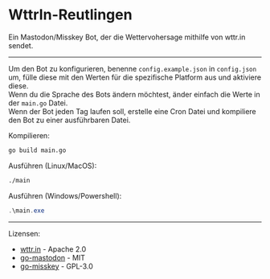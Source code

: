# WttrIn-Reutlingen
Ein Mastodon/Misskey Bot, der die Wettervohersage mithilfe von wttr.in sendet.

---------------------------------

Um den Bot zu konfigurieren, benenne `config.example.json` in `config.json` um, fülle diese mit den Werten für die spezifische Platform aus und aktiviere diese.<br/>
Wenn du die Sprache des Bots ändern möchtest, änder einfach die Werte in der `main.go` Datei.<br/>
Wenn der Bot jeden Tag laufen soll, erstelle eine Cron Datei und kompiliere den Bot zu einer ausführbaren Datei.

Kompilieren:
```bash
go build main.go
```

Ausführen (Linux/MacOS):
```bash
./main
```

Ausführen (Windows/Powershell):
```powershell
.\main.exe
```

---------------------------------

Lizensen:
- [wttr.in](https://github.com/chubin/wttr.in) - Apache 2.0
- [go-mastodon](https://github.com/mattn/go-mastodon) - MIT
- [go-misskey](https://github.com/mattn/go-misskey) - GPL-3.0